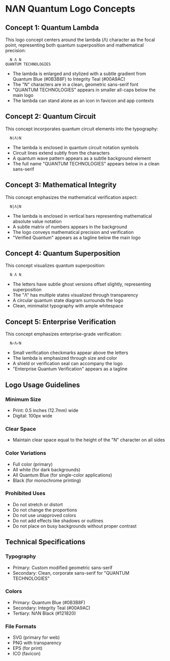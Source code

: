 # NΛN Quantum Logo Concepts

## Concept 1: Quantum Lambda
This logo concept centers around the lambda (Λ) character as the focal point, representing both quantum superposition and mathematical precision:

```
  N Λ N
QUANTUM TECHNOLOGIES
```

- The lambda is enlarged and stylized with a subtle gradient from Quantum Blue (#0B3B8F) to Integrity Teal (#00A9AC)
- The "N" characters are in a clean, geometric sans-serif font
- "QUANTUM TECHNOLOGIES" appears in smaller all-caps below the main logo
- The lambda can stand alone as an icon in favicon and app contexts

## Concept 2: Quantum Circuit
This concept incorporates quantum circuit elements into the typography:

```
  N⟨Λ⟩N
```

- The lambda is enclosed in quantum circuit notation symbols
- Circuit lines extend subtly from the characters
- A quantum wave pattern appears as a subtle background element
- The full name "QUANTUM TECHNOLOGIES" appears below in a clean sans-serif

## Concept 3: Mathematical Integrity
This concept emphasizes the mathematical verification aspect:

```
  N|Λ|N
```

- The lambda is enclosed in vertical bars representing mathematical absolute value notation
- A subtle matrix of numbers appears in the background
- The logo conveys mathematical precision and verification
- "Verified Quantum" appears as a tagline below the main logo

## Concept 4: Quantum Superposition
This concept visualizes quantum superposition:

```
  N Λ N
```

- The letters have subtle ghost versions offset slightly, representing superposition
- The "Λ" has multiple states visualized through transparency
- A circular quantum state diagram surrounds the logo
- Clean, minimalist typography with ample whitespace

## Concept 5: Enterprise Verification
This concept emphasizes enterprise-grade verification:

```
  N✓Λ✓N
```

- Small verification checkmarks appear above the letters
- The lambda is emphasized through size and color
- A shield or verification seal can accompany the logo
- "Enterprise Quantum Verification" appears as a tagline

## Logo Usage Guidelines

### Minimum Size
- Print: 0.5 inches (12.7mm) wide
- Digital: 100px wide

### Clear Space
- Maintain clear space equal to the height of the "N" character on all sides

### Color Variations
- Full color (primary)
- All white (for dark backgrounds)
- All Quantum Blue (for single-color applications)
- Black (for monochrome printing)

### Prohibited Uses
- Do not stretch or distort
- Do not change the proportions
- Do not use unapproved colors
- Do not add effects like shadows or outlines
- Do not place on busy backgrounds without proper contrast

## Technical Specifications

### Typography
- Primary: Custom modified geometric sans-serif
- Secondary: Clean, corporate sans-serif for "QUANTUM TECHNOLOGIES"

### Colors
- Primary: Quantum Blue (#0B3B8F)
- Secondary: Integrity Teal (#00A9AC)
- Tertiary: NΛN Black (#121820)

### File Formats
- SVG (primary for web)
- PNG with transparency
- EPS (for print)
- ICO (favicon)

